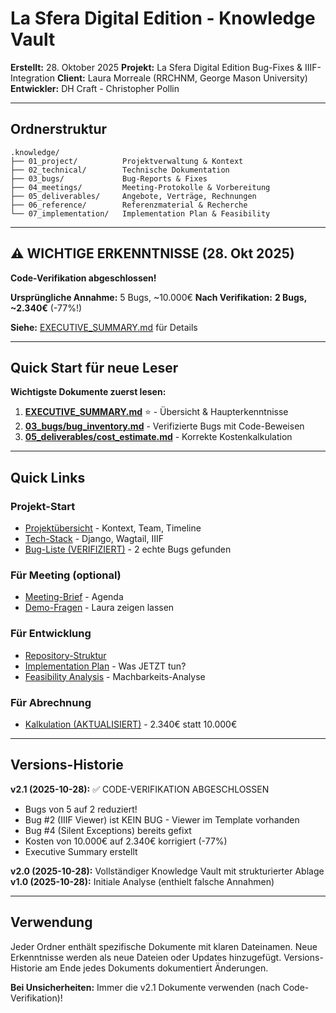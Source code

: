 # La Sfera Digital Edition - Knowledge Vault

**Erstellt:** 28. Oktober 2025
**Projekt:** La Sfera Digital Edition Bug-Fixes & IIIF-Integration
**Client:** Laura Morreale (RRCHNM, George Mason University)
**Entwickler:** DH Craft - Christopher Pollin

---

## Ordnerstruktur

```
.knowledge/
├── 01_project/          Projektverwaltung & Kontext
├── 02_technical/        Technische Dokumentation
├── 03_bugs/             Bug-Reports & Fixes
├── 04_meetings/         Meeting-Protokolle & Vorbereitung
├── 05_deliverables/     Angebote, Verträge, Rechnungen
├── 06_reference/        Referenzmaterial & Recherche
└── 07_implementation/   Implementation Plan & Feasibility
```

---

## ⚠️ WICHTIGE ERKENNTNISSE (28. Okt 2025)

**Code-Verifikation abgeschlossen!**

**Ursprüngliche Annahme:** 5 Bugs, ~10.000€
**Nach Verifikation:** **2 Bugs, ~2.340€** (-77%!)

**Siehe:** [EXECUTIVE_SUMMARY.md](EXECUTIVE_SUMMARY.md) für Details

---

## Quick Start für neue Leser

**Wichtigste Dokumente zuerst lesen:**

1. **[EXECUTIVE_SUMMARY.md](EXECUTIVE_SUMMARY.md)** ⭐ - Übersicht & Haupterkenntnisse
2. **[03_bugs/bug_inventory.md](03_bugs/bug_inventory.md)** - Verifizierte Bugs mit Code-Beweisen
3. **[05_deliverables/cost_estimate.md](05_deliverables/cost_estimate.md)** - Korrekte Kostenkalkulation

---

## Quick Links

### Projekt-Start
- [Projektübersicht](01_project/overview.md) - Kontext, Team, Timeline
- [Tech-Stack](02_technical/tech_stack.md) - Django, Wagtail, IIIF
- [Bug-Liste (VERIFIZIERT)](03_bugs/bug_inventory.md) - 2 echte Bugs gefunden

### Für Meeting (optional)
- [Meeting-Brief](04_meetings/2025-11-03_preparation.md) - Agenda
- [Demo-Fragen](04_meetings/demo_questions.md) - Laura zeigen lassen

### Für Entwicklung
- [Repository-Struktur](02_technical/repository_structure.md)
- [Implementation Plan](07_implementation/immediate_action_plan.md) - Was JETZT tun?
- [Feasibility Analysis](07_implementation/claude_code_feasibility.md) - Machbarkeits-Analyse

### Für Abrechnung
- [Kalkulation (AKTUALISIERT)](05_deliverables/cost_estimate.md) - 2.340€ statt 10.000€

---

## Versions-Historie

**v2.1 (2025-10-28):** ✅ CODE-VERIFIKATION ABGESCHLOSSEN
- Bugs von 5 auf 2 reduziert!
- Bug #2 (IIIF Viewer) ist KEIN BUG - Viewer im Template vorhanden
- Bug #4 (Silent Exceptions) bereits gefixt
- Kosten von 10.000€ auf 2.340€ korrigiert (-77%)
- Executive Summary erstellt

**v2.0 (2025-10-28):** Vollständiger Knowledge Vault mit strukturierter Ablage
**v1.0 (2025-10-28):** Initiale Analyse (enthielt falsche Annahmen)

---

## Verwendung

Jeder Ordner enthält spezifische Dokumente mit klaren Dateinamen.
Neue Erkenntnisse werden als neue Dateien oder Updates hinzugefügt.
Versions-Historie am Ende jedes Dokuments dokumentiert Änderungen.

**Bei Unsicherheiten:** Immer die v2.1 Dokumente verwenden (nach Code-Verifikation)!
